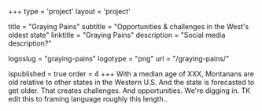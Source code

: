 +++
type = 'project'
layout = 'project'

title = "Graying Pains"
subtitle = "Opportunities & challenges in the West's oldest state"
linktitle = "Graying Pains"
description = "Social media description?"

logoslug = "graying-pains"
logotype = "png"
url = "/graying-pains/"

ispublished = true
order = 4
+++
With a median age of XXX, Montanans are old relative to other states in the Western U.S. And the state is forecasted to get older. That creates challenges. And opportunities. We're digging in. TK edit this to framing language roughly this length..